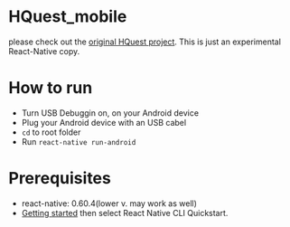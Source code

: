 # HQuest_mobile

please check out the [original HQuest project](https://github.com/zenVentzi/HQuest). This is just an experimental React-Native copy.

# How to run

- Turn USB Debuggin on, on your Android device
- Plug your Android device with an USB cabel
- `cd` to root folder
- Run `react-native run-android`

# Prerequisites

- react-native: 0.60.4(lower v. may work as well)
- [Getting started](https://facebook.github.io/react-native/docs/getting-started.html) then select React Native CLI Quickstart.